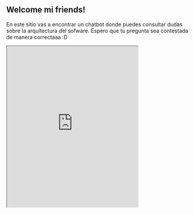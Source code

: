 ## Welcome mi friends!

En este sitio vas a encontrar un chatbot donde puedes consultar dudas sobre la arquitectura del sofware. Espero que tu pregunta sea contestada de manera correctaaa :D


<iframe
    allow="microphone;"
    width="350"
    height="430"
    src="https://console.dialogflow.com/api-client/demo/embedded/f45679bc-5e33-416e-b195-1bb4582a9323">
</iframe>
